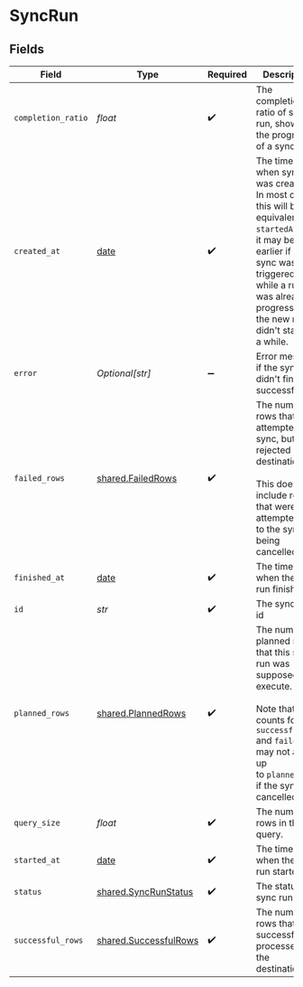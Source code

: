 # SyncRun


## Fields

| Field                                                                                                                                                                                                                         | Type                                                                                                                                                                                                                          | Required                                                                                                                                                                                                                      | Description                                                                                                                                                                                                                   |
| ----------------------------------------------------------------------------------------------------------------------------------------------------------------------------------------------------------------------------- | ----------------------------------------------------------------------------------------------------------------------------------------------------------------------------------------------------------------------------- | ----------------------------------------------------------------------------------------------------------------------------------------------------------------------------------------------------------------------------- | ----------------------------------------------------------------------------------------------------------------------------------------------------------------------------------------------------------------------------- |
| `completion_ratio`                                                                                                                                                                                                            | *float*                                                                                                                                                                                                                       | :heavy_check_mark:                                                                                                                                                                                                            | The completion ratio of sync run, showing the progress of a sync run                                                                                                                                                          |
| `created_at`                                                                                                                                                                                                                  | [date](https://docs.python.org/3/library/datetime.html#date-objects)                                                                                                                                                          | :heavy_check_mark:                                                                                                                                                                                                            | The timestamp when sync run was created. In most cases this will be<br/>equivalent to `startedAt`, but it may be earlier if the sync was triggered<br/>while a run was already in progress, and the new run didn't start for<br/>a while. |
| `error`                                                                                                                                                                                                                       | *Optional[str]*                                                                                                                                                                                                               | :heavy_minus_sign:                                                                                                                                                                                                            | Error message if the sync run didn't finish successfully                                                                                                                                                                      |
| `failed_rows`                                                                                                                                                                                                                 | [shared.FailedRows](../../models/shared/failedrows.md)                                                                                                                                                                        | :heavy_check_mark:                                                                                                                                                                                                            | The number of rows that we attempted to sync, but were rejected by the<br/>destination.<br/><br/>This does not include rows that weren't attempted due to the sync being<br/>cancelled.                                       |
| `finished_at`                                                                                                                                                                                                                 | [date](https://docs.python.org/3/library/datetime.html#date-objects)                                                                                                                                                          | :heavy_check_mark:                                                                                                                                                                                                            | The timestamp when the sync run finished                                                                                                                                                                                      |
| `id`                                                                                                                                                                                                                          | *str*                                                                                                                                                                                                                         | :heavy_check_mark:                                                                                                                                                                                                            | The sync run's id                                                                                                                                                                                                             |
| `planned_rows`                                                                                                                                                                                                                | [shared.PlannedRows](../../models/shared/plannedrows.md)                                                                                                                                                                      | :heavy_check_mark:                                                                                                                                                                                                            | The number of planned rows that this sync run was supposed to execute.<br/><br/>Note that the counts for `successfulRows` and `failedRows` may not add up<br/>to `plannedRows` if the sync was cancelled.                     |
| `query_size`                                                                                                                                                                                                                  | *float*                                                                                                                                                                                                                       | :heavy_check_mark:                                                                                                                                                                                                            | The number of rows in the query.                                                                                                                                                                                              |
| `started_at`                                                                                                                                                                                                                  | [date](https://docs.python.org/3/library/datetime.html#date-objects)                                                                                                                                                          | :heavy_check_mark:                                                                                                                                                                                                            | The timestamp when the sync run started                                                                                                                                                                                       |
| `status`                                                                                                                                                                                                                      | [shared.SyncRunStatus](../../models/shared/syncrunstatus.md)                                                                                                                                                                  | :heavy_check_mark:                                                                                                                                                                                                            | The status of sync runs                                                                                                                                                                                                       |
| `successful_rows`                                                                                                                                                                                                             | [shared.SuccessfulRows](../../models/shared/successfulrows.md)                                                                                                                                                                | :heavy_check_mark:                                                                                                                                                                                                            | The number of rows that were successfully processed by the destination.                                                                                                                                                       |